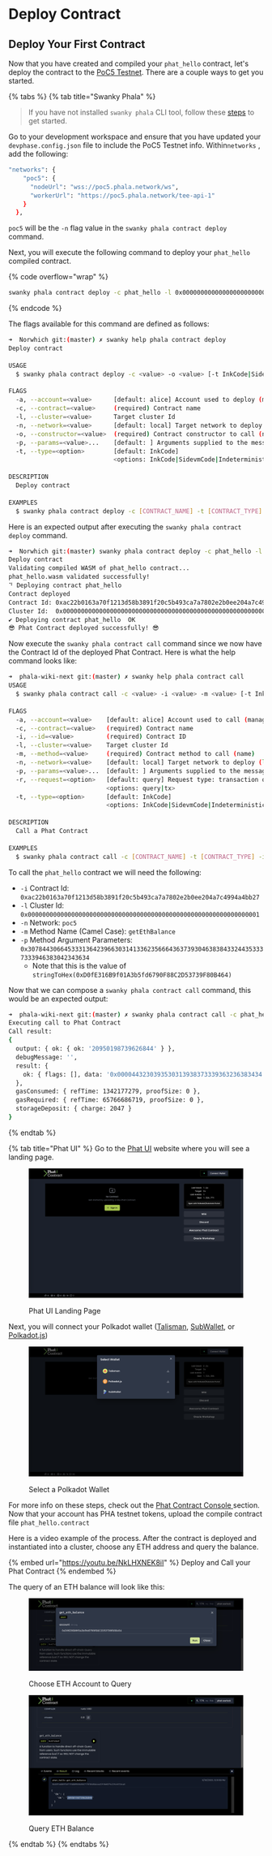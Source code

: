 # Deploy Contract

## Deploy Your First Contract <a href="#create-and-compile-your-first-contract" id="create-and-compile-your-first-contract"></a>

Now that you have created and compiled your `phat_hello` contract, let's deploy the contract to the [PoC5 Testnet](https://polkadot.js.org/apps/?rpc=wss%3A%2F%2Fpoc5.phala.network%2Fws#/explorer). There are a couple ways to get you started.

{% tabs %}
{% tab title="Swanky Phala" %}
> If you have not installed `swanky phala` CLI tool, follow these [steps](../swanky-phala-cli-tool.md) to get started.

Go to your development workspace and ensure that you have updated your `devphase.config.json` file to include the PoC5 Testnet info. Within`networks` , add the following:

```bash
"networks": {
    "poc5": {
      "nodeUrl": "wss://poc5.phala.network/ws",
      "workerUrl": "https://poc5.phala.network/tee-api-1"
    }
  },
```

`poc5` will be the `-n` flag value in the `swanky phala contract deploy` command.&#x20;

Next, you will execute the following command to deploy your `phat_hello` compiled contract.

{% code overflow="wrap" %}
```bash
swanky phala contract deploy -c phat_hello -l 0x0000000000000000000000000000000000000000000000000000000000000001 -n poc5 -o new
```
{% endcode %}

The flags available for this command are defined as follows:

```bash
➜  Norwhich git:(master) ✗ swanky help phala contract deploy                                                                                     ~/Projects/TestingEnv/Norwhich
Deploy contract

USAGE
  $ swanky phala contract deploy -c <value> -o <value> [-t InkCode|SidevmCode|IndeterministicInkCode] [-n <value>] [-l <value>] [-a <value>] [-p <value>]

FLAGS
  -a, --account=<value>      [default: alice] Account used to deploy (managed account key)
  -c, --contract=<value>     (required) Contract name
  -l, --cluster=<value>      Target cluster Id
  -n, --network=<value>      [default: local] Target network to deploy (local default)
  -o, --constructor=<value>  (required) Contract constructor to call (name)
  -p, --params=<value>...    [default: ] Arguments supplied to the message
  -t, --type=<option>        [default: InkCode]
                             <options: InkCode|SidevmCode|IndeterministicInkCode>

DESCRIPTION
  Deploy contract

EXAMPLES
  $ swanky phala contract deploy -c [CONTRACT_NAME] -t [CONTRACT_TYPE] -o [CONSTRUCTOR] -n [NETWORK] -l [CLUSTER_ID] -a [ACCOUNT] -p [..Args]
```

Here is an expected output after executing the `swanky phala contract deploy` command.

```bash
➜  Norwhich git:(master) swanky phala contract deploy -c phat_hello -l 0x0000000000000000000000000000000000000000000000000000000000000001 -n poc5 -o new
Deploy contract
Validating compiled WASM of phat_hello contract...
phat_hello.wasm validated successfully!
⠙ Deploying contract phat_hello
Contract deployed
Contract Id: 0xac22b0163a70f1213d58b3891f20c5b493ca7a7802e2b0ee204a7c4994a4bb27
Cluster Id:  0x0000000000000000000000000000000000000000000000000000000000000001
✔️ Deploying contract phat_hello  OK
😎 Phat Contract deployed successfully! 😎
```

Now execute the `swanky phala contract call` command since we now have the Contract Id of the deployed Phat Contract. Here is what the help command looks like:

```bash
➜  phala-wiki-next git:(master) ✗ swanky help phala contract call                                                                            
USAGE
  $ swanky phala contract call -c <value> -i <value> -m <value> [-t InkCode|SidevmCode|IndeterministicInkCode] [-r query|tx] [-n <value>] [-l <value>] [-a <value>] [-p <value>]

FLAGS
  -a, --account=<value>    [default: alice] Account used to call (managed account key)
  -c, --contract=<value>   (required) Contract name
  -i, --id=<value>         (required) Contract ID
  -l, --cluster=<value>    Target cluster Id
  -m, --method=<value>     (required) Contract method to call (name)
  -n, --network=<value>    [default: local] Target network to deploy (local default)
  -p, --params=<value>...  [default: ] Arguments supplied to the message
  -r, --request=<option>   [default: query] Request type: transaction or query
                           <options: query|tx>
  -t, --type=<option>      [default: InkCode]
                           <options: InkCode|SidevmCode|IndeterministicInkCode>

DESCRIPTION
  Call a Phat Contract

EXAMPLES
  $ swanky phala contract call -c [CONTRACT_NAME] -t [CONTRACT_TYPE] -i [CONTRACT_ID] -r [REQUEST_TYPE] -m [METHOD] -n [NETWORK] -l [CLUSTER_ID] -a [ACCOUNT] -p [..ARGS]
```

To call the `phat_hello` contract we will need the following:

* `-i` Contract Id: `0xac22b0163a70f1213d58b3891f20c5b493ca7a7802e2b0ee204a7c4994a4bb27`
* `-l` Cluster Id: `0x0000000000000000000000000000000000000000000000000000000000000001`
* `-n` Network: `poc5`
* `-m` Method Name (Camel Case): `getEthBalance`
* `-p` Method Argument Parameters: `0x307844306645333136423966303141336235666436373930463838433244353337333946383042343634`
  * Note that this is the value of `stringToHex(0xD0fE316B9f01A3b5fd6790F88C2D53739F80B464)`

Now that we can compose a `swanky phala contract call` command, this would be an expected output:

```bash
➜  phala-wiki-next git:(master) ✗ swanky phala contract call -c phat_hello -i 0xac22b0163a70f1213d58b3891f20c5b493ca7a7802e2b0ee204a7c4994a4bb27 -l 0x0000000000000000000000000000000000000000000000000000000000000001 -n poc5 -m getEthBalance -p 0x307844306645333136423966303141336235666436373930463838433244353337333946383042343634
Executing call to Phat Contract
Call result:
{
  output: { ok: { ok: '20950198739626844' } },
  debugMessage: '',
  result: {
    ok: { flags: [], data: '0x0000443230393530313938373339363236383434' }
  },
  gasConsumed: { refTime: 1342177279, proofSize: 0 },
  gasRequired: { refTime: 65766686719, proofSize: 0 },
  storageDeposit: { charge: 2047 }
}
```
{% endtab %}

{% tab title="Phat UI" %}
Go to the [Phat UI](https://phat.phala.network) website where you will see a landing page.

<figure><img src="../../.gitbook/assets/Phat-UI-landing-page.png" alt=""><figcaption><p>Phat UI Landing Page</p></figcaption></figure>

Next, you will connect your Polkadot wallet ([Talisman](https://talisman.xyz/download), [SubWallet](https://chrome.google.com/webstore/detail/subwallet-polkadot-extens/onhogfjeacnfoofkfgppdlbmlmnplgbn?hl=en\&authuser=0), or [Polkadot.js](https://chrome.google.com/webstore/detail/polkadot%7Bjs%7D-extension/mopnmbcafieddcagagdcbnhejhlodfdd/related))

<figure><img src="../../.gitbook/assets/Select-Polkadot-Wallet.png" alt=""><figcaption><p>Select a Polkadot Wallet</p></figcaption></figure>

For more info on these steps, check out the [Phat Contract Console ](../getting-started/phat-contract-console.md)section. Now that your account has PHA testnet tokens, upload the compile contract file `phat_hello.contract`

Here is a video example of the process. After the contract is deployed and instantiated into a cluster, choose any ETH address and query the balance.

{% embed url="https://youtu.be/NkLHXNEK8iI" %}
Deploy and Call your Phat Contract
{% endembed %}

The query of an ETH balance will look like this:

<figure><img src="../../.gitbook/assets/Query-ETH-Balance-Step1.png" alt=""><figcaption><p>Choose ETH Account to Query</p></figcaption></figure>

<figure><img src="../../.gitbook/assets/Query-ETH-Balance.png" alt=""><figcaption><p>Query ETH Balance</p></figcaption></figure>
{% endtab %}
{% endtabs %}
